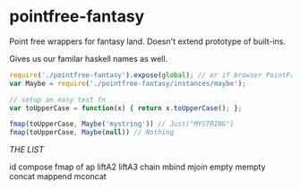 pointfree-fantasy
=================

Point free wrappers for fantasy land. Doesn't extend prototype of built-ins.

Gives us our familar haskell names as well.

```js
require('./pointfree-fantasy').expose(global); // or if browser PointFree.expose(window)
var Maybe = require('./pointfree-fantasy/instances/maybe');

// setup an easy test fn
var toUpperCase = function(x) { return x.toUpperCase(); };

fmap(toUpperCase, Maybe('mystring')) // Just("MYSTRING")
fmap(toUpperCase, Maybe(null)) // Nothing

```

*THE LIST*

id
compose
fmap
of
ap
liftA2
liftA3
chain 
mbind 
mjoin 
empty 
mempty
concat
mappend
mconcat
